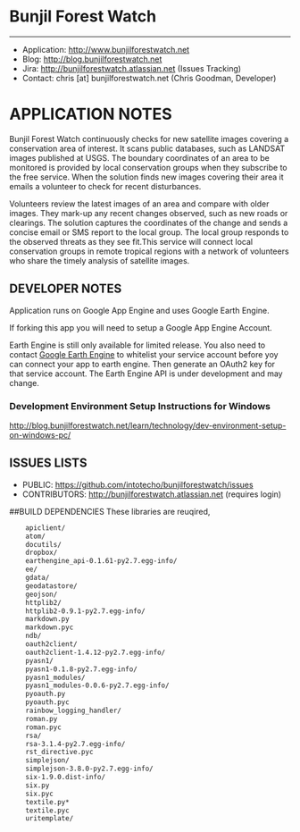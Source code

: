 
# Bunjil Forest Watch
----
* Application: http://www.bunjilforestwatch.net
* Blog:        http://blog.bunjilforestwatch.net
* Jira:        http://bunjilforestwatch.atlassian.net (Issues Tracking)
* Contact:     chris [at] bunjilforestwatch.net (Chris Goodman, Developer)

# APPLICATION NOTES

Bunjil Forest Watch continuously checks for new satellite images covering a conservation area of interest. It scans public databases, such as LANDSAT images published at USGS. The boundary coordinates of an area to be monitored is provided by local conservation groups when they subscribe to the free service. When the solution finds new images covering their area it emails a volunteer to check for recent disturbances.

Volunteers review the latest images of an area and compare with older images. They mark-up any recent changes observed, such as new roads or clearings. The solution captures the coordinates of the change and sends a concise email or SMS report to the local group. The local group responds to the observed threats as they see fit.This service will connect local conservation groups in remote tropical regions with a network of volunteers who share the timely analysis of satellite images.

## DEVELOPER NOTES

Application runs on Google App Engine and uses Google Earth Engine.

If forking this app you will need to setup  a Google App Engine Account.

Earth Engine is still only available for limited release.
You also need to contact [Google Earth Engine](https://earthengine.google.org) to whitelist your service account before yoy can connect your app to earth engine.  Then generate an OAuth2 key for that service account. 
The Earth Engine API is under development and may change.

### Development Environment Setup Instructions for Windows
http://blog.bunjilforestwatch.net/learn/technology/dev-environment-setup-on-windows-pc/

## ISSUES LISTS

* PUBLIC: https://github.com/intotecho/bunjilforestwatch/issues
* CONTRIBUTORS: http://bunjilforestwatch.atlassian.net (requires login)

##BUILD DEPENDENCIES
These libraries are reuqired,
```sh
	apiclient/
	atom/
	docutils/
	dropbox/
	earthengine_api-0.1.61-py2.7.egg-info/
	ee/
	gdata/
	geodatastore/
	geojson/
	httplib2/
	httplib2-0.9.1-py2.7.egg-info/
	markdown.py
	markdown.pyc
	ndb/
	oauth2client/
	oauth2client-1.4.12-py2.7.egg-info/
	pyasn1/
	pyasn1-0.1.8-py2.7.egg-info/
	pyasn1_modules/
	pyasn1_modules-0.0.6-py2.7.egg-info/
	pyoauth.py
	pyoauth.pyc
	rainbow_logging_handler/
	roman.py
	roman.pyc
	rsa/
	rsa-3.1.4-py2.7.egg-info/
	rst_directive.pyc
	simplejson/
	simplejson-3.8.0-py2.7.egg-info/
	six-1.9.0.dist-info/
	six.py
	six.pyc
	textile.py*
	textile.pyc
	uritemplate/
```
